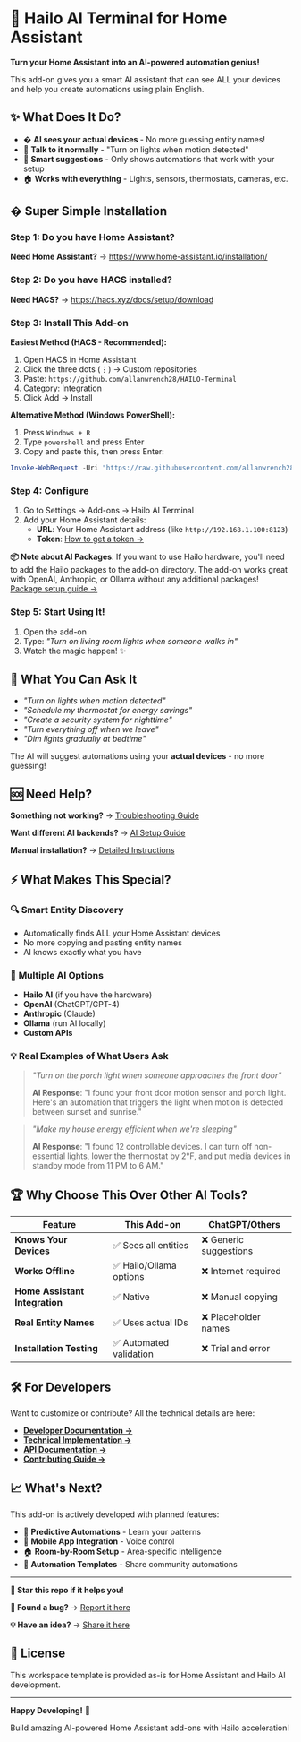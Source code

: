 # 🤖 Hailo AI Terminal for Home Assistant

**Turn your Home Assistant into an AI-powered automation genius!** 

This add-on gives you a smart AI assistant that can see ALL your devices and help you create automations using plain English.

## ✨ What Does It Do?

- � **AI sees your actual devices** - No more guessing entity names!
- 💬 **Talk to it normally** - "Turn on lights when motion detected"
- 🎯 **Smart suggestions** - Only shows automations that work with your setup
- 🏠 **Works with everything** - Lights, sensors, thermostats, cameras, etc.

## � Super Simple Installation

### Step 1: Do you have Home Assistant?
**Need Home Assistant?** → https://www.home-assistant.io/installation/

### Step 2: Do you have HACS installed?
**Need HACS?** → https://hacs.xyz/docs/setup/download

### Step 3: Install This Add-on

**Easiest Method (HACS - Recommended):**
1. Open HACS in Home Assistant
2. Click the three dots (⋮) → Custom repositories  
3. Paste: `https://github.com/allanwrench28/HAILO-Terminal`
4. Category: Integration
5. Click Add → Install

**Alternative Method (Windows PowerShell):**
1. Press `Windows + R`
2. Type `powershell` and press Enter
3. Copy and paste this, then press Enter:

```powershell
Invoke-WebRequest -Uri "https://raw.githubusercontent.com/allanwrench28/HAILO-Terminal/main/install_clean.ps1" -OutFile "install_hailo.ps1"; .\install_hailo.ps1
```

### Step 4: Configure
1. Go to Settings → Add-ons → Hailo AI Terminal
2. Add your Home Assistant details:
   - **URL**: Your Home Assistant address (like `http://192.168.1.100:8123`)
   - **Token**: [How to get a token →](docs/INSTALLATION.md#getting-your-token)

**📦 Note about AI Packages**: If you want to use Hailo hardware, you'll need to add the Hailo packages to the add-on directory. The add-on works great with OpenAI, Anthropic, or Ollama without any additional packages! [Package setup guide →](docs/HAILO_PACKAGE_SETUP.md)

### Step 5: Start Using It!
1. Open the add-on
2. Type: *"Turn on living room lights when someone walks in"*
3. Watch the magic happen! ✨

## 🎯 What You Can Ask It

- *"Turn on lights when motion detected"*
- *"Schedule my thermostat for energy savings"*  
- *"Create a security system for nighttime"*
- *"Turn everything off when we leave"*
- *"Dim lights gradually at bedtime"*

The AI will suggest automations using your **actual devices** - no more guessing!

## 🆘 Need Help?

**Something not working?** → [Troubleshooting Guide](docs/TROUBLESHOOTING.md)

**Want different AI backends?** → [AI Setup Guide](docs/AI_BACKEND_EXPLAINED.md)

**Manual installation?** → [Detailed Instructions](INSTALLATION_GUIDE.md)

## ⚡ What Makes This Special?

### 🔍 **Smart Entity Discovery**
- Automatically finds ALL your Home Assistant devices
- No more copying and pasting entity names
- AI knows exactly what you have

### 🧠 **Multiple AI Options**
- **Hailo AI** (if you have the hardware)
- **OpenAI** (ChatGPT/GPT-4)
- **Anthropic** (Claude)
- **Ollama** (run AI locally)
- **Custom APIs**

### 💡 **Real Examples of What Users Ask**

> *"Turn on the porch light when someone approaches the front door"*
> 
> **AI Response**: "I found your front door motion sensor and porch light. Here's an automation that triggers the light when motion is detected between sunset and sunrise."

> *"Make my house energy efficient when we're sleeping"*
> 
> **AI Response**: "I found 12 controllable devices. I can turn off non-essential lights, lower the thermostat by 2°F, and put media devices in standby mode from 11 PM to 6 AM."

## 🏆 Why Choose This Over Other AI Tools?

| Feature | This Add-on | ChatGPT/Others |
|---------|-------------|----------------|
| **Knows Your Devices** | ✅ Sees all entities | ❌ Generic suggestions |
| **Works Offline** | ✅ Hailo/Ollama options | ❌ Internet required |
| **Home Assistant Integration** | ✅ Native | ❌ Manual copying |
| **Real Entity Names** | ✅ Uses actual IDs | ❌ Placeholder names |
| **Installation Testing** | ✅ Automated validation | ❌ Trial and error |

## 🛠️ For Developers

Want to customize or contribute? All the technical details are here:

- **[Developer Documentation →](docs/addon-development-guide.md)**
- **[Technical Implementation →](ENTITY_DISCOVERY_COMPLETE.md)**
- **[API Documentation →](docs/HAILO_PACKAGE_SETUP.md)**
- **[Contributing Guide →](CONTRIBUTING.md)**

## 📈 What's Next?

This add-on is actively developed with planned features:

- 🔮 **Predictive Automations** - Learn your patterns
- 📱 **Mobile App Integration** - Voice control
- 🏠 **Room-by-Room Setup** - Area-specific intelligence
- 🔄 **Automation Templates** - Share community automations

---

**🌟 Star this repo if it helps you!** 

**🐛 Found a bug?** → [Report it here](https://github.com/allanwrench28/HAILO-Terminal/issues)

**💡 Have an idea?** → [Share it here](https://github.com/allanwrench28/HAILO-Terminal/discussions)

## 📝 License

This workspace template is provided as-is for Home Assistant and Hailo AI development.

---

**Happy Developing!** 🎉

Build amazing AI-powered Home Assistant add-ons with Hailo acceleration!